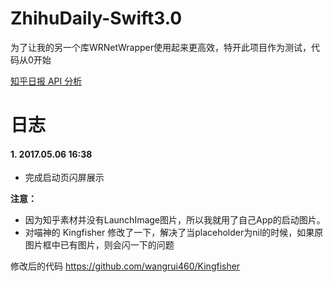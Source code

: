# ZhihuDaily-Swift3.0
为了让我的另一个库WRNetWrapper使用起来更高效，特开此项目作为测试，代码从0开始

[知乎日报 API 分析](https://github.com/izzyleung/ZhihuDailyPurify/wiki/知乎日报-API-分析)

# 日志
#### **1.  2017.05.06  16:38**
- 完成启动页闪屏展示

**注意：**  
- 因为知乎素材并没有LaunchImage图片，所以我就用了自己App的启动图片。
- 对喵神的 Kingfisher 修改了一下，解决了当placeholder为nil的时候，如果原图片框中已有图片，则会闪一下的问题

修改后的代码  https://github.com/wangrui460/Kingfisher
